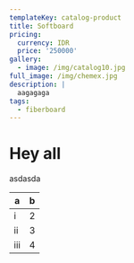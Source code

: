 ```yaml
---
templateKey: catalog-product
title: Softboard
pricing:
  currency: IDR
  price: '250000'
gallery:
  - image: /img/catalog10.jpg
full_image: /img/chemex.jpg
description: |
  aagagaga
tags:
  - fiberboard
---
```


# Hey all
asdasda

| a   | b |
|-----|---|
| i   | 2 |
| ii  | 3 |
| iii | 4 |